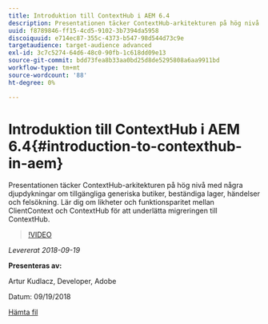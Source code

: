 ```yaml
---
title: Introduktion till ContextHub i AEM 6.4
description: Presentationen täcker ContextHub-arkitekturen på hög nivå med några djupdykningar om tillgängliga generiska butiker, beständiga lager, händelser och felsökning. Lär dig om likheter och funktionsparitet mellan ClientContext och ContextHub för att underlätta migreringen till ContextHub.
uuid: f8789846-ff15-4cd5-9102-3b7394da5958
discoiquuid: e714ec87-355c-4373-b547-98d544d73c9e
targetaudience: target-audience advanced
exl-id: 3c7c5274-64d6-48c0-90fb-1c618dd09e13
source-git-commit: bdd73fea8b33aa0bd25d8de5295808a6aa9911bd
workflow-type: tm+mt
source-wordcount: '88'
ht-degree: 0%

---
```


# Introduktion till ContextHub i AEM 6.4{#introduction-to-contexthub-in-aem}

Presentationen täcker ContextHub-arkitekturen på hög nivå med några djupdykningar om tillgängliga generiska butiker, beständiga lager, händelser och felsökning. Lär dig om likheter och funktionsparitet mellan ClientContext och ContextHub för att underlätta migreringen till ContextHub.

>[!VIDEO](https://video.tv.adobe.com/v/23839/?quality=9)

*Levererat 2018-09-19*

**Presenteras av:**

Artur Kudlacz, Developer, Adobe

Datum: 09/19/2018

[Hämta fil](assets/gems-session-introduction-to-contexthub-in-aem-64.pdf)

<!--
[Get back to the Overview](https://helpx.adobe.com/experience-manager/kt/eseminars/gems/aem-index.html)
-->
